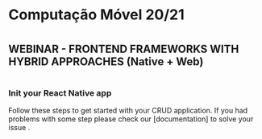 # Computação Móvel 20/21
#
## WEBINAR - FRONTEND FRAMEWORKS WITH HYBRID APPROACHES (Native + Web)
#
### Init your React Native app
Follow these steps to get started with your CRUD application. If you had problems with some step please check our [documentation] to solve your issue .
